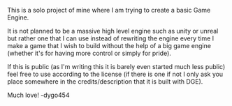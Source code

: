 This is a solo project of mine where I am trying to create a basic Game Engine.

It is not planned to be a massive high level engine such as unity or unreal but rather one that I can use instead of rewriting the engine every time I make a game that I wish to build without the help of a big game engine (whether it's for having more control or simply for pride).

If this is public (as I'm writing this it is barely even started much less public) feel free to use according to the license (if there is one if not I only ask you place somewhere in the credits/description that it is built with DGE).


Much love!
    -dygo454
